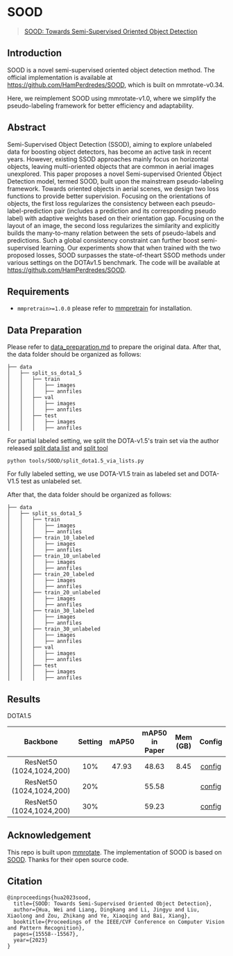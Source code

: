 # SOOD

> [SOOD: Towards Semi-Supervised Oriented Object Detection](https://arxiv.org/abs/2304.04515)

## Introduction
SOOD is a novel semi-supervised oriented object detection method. The official implementation is available at https://github.com/HamPerdredes/SOOD, which is built on mmrotate-v0.34.

Here, we reimplement SOOD using mmrotate-v1.0, where we simplify the pseudo-labeling framework for better efficiency and adaptability.

## Abstract

Semi-Supervised Object Detection (SSOD), aiming to explore unlabeled data for boosting object detectors, has become an active task in recent years. However, existing SSOD approaches mainly focus on horizontal objects, leaving multi-oriented objects that are common in aerial images unexplored. This paper proposes a novel Semi-supervised Oriented Object Detection model, termed SOOD, built upon the mainstream pseudo-labeling framework. Towards oriented objects in aerial scenes, we design two loss functions to provide better supervision. Focusing on the orientations of objects, the first loss regularizes the consistency between each pseudo-label-prediction pair (includes a prediction and its corresponding pseudo label) with adaptive weights based on their orientation gap. Focusing on the layout of an image, the second loss regularizes the similarity and explicitly builds the many-to-many relation between the sets of pseudo-labels and predictions. Such a global consistency constraint can further boost semi-supervised learning. Our experiments show that when trained with the two proposed losses, SOOD surpasses the state-of-theart SSOD methods under various settings on the DOTAv1.5 benchmark. The code will be available at https://github.com/HamPerdredes/SOOD.

## Requirements

- `mmpretrain>=1.0.0`
  please refer to [mmpretrain](https://mmpretrain.readthedocs.io/en/latest/get_started.html) for installation.

## Data Preparation

Please refer to [data_preparation.md](tools/data/dota/README.md) to prepare the original data. After that, the data folder should be organized as follows:

```
├── data
│   ├── split_ss_dota1_5
│   │   ├── train
│   │   │   ├── images
│   │   │   ├── annfiles
│   │   ├── val
│   │   │   ├── images
│   │   │   ├── annfiles
│   │   ├── test
│   │   │   ├── images
│   │   │   ├── annfiles
```

For partial labeled setting, we split the DOTA-v1.5's train set via the author released [split data list](tools/SSOD/split_dota1.5_lists) and [split tool](tools/SSOD/split_dota1.5_via_lists.py)

```angular2html
python tools/SOOD/split_dota1.5_via_lists.py
```

For fully labeled setting, we use DOTA-V1.5 train as labeled set and DOTA-V1.5 test as unlabeled set.

After that, the data folder should be organized as follows:

```
├── data
│   ├── split_ss_dota1_5
│   │   ├── train
│   │   │   ├── images
│   │   │   ├── annfiles
│   │   ├── train_10_labeled
│   │   │   ├── images
│   │   │   ├── annfiles
│   │   ├── train_10_unlabeled
│   │   │   ├── images
│   │   │   ├── annfiles
│   │   ├── train_20_labeled
│   │   │   ├── images
│   │   │   ├── annfiles
│   │   ├── train_20_unlabeled
│   │   │   ├── images
│   │   │   ├── annfiles
│   │   ├── train_30_labeled
│   │   │   ├── images
│   │   │   ├── annfiles
│   │   ├── train_30_unlabeled
│   │   │   ├── images
│   │   │   ├── annfiles
│   │   ├── val
│   │   │   ├── images
│   │   │   ├── annfiles
│   │   ├── test
│   │   │   ├── images
│   │   │   ├── annfiles
```

## Results

DOTA1.5

|         Backbone         | Setting | mAP50 | mAP50 in Paper | Mem (GB) |                             Config                              |
| :----------------------: | :-----: | :---: | :-------------: | :------: | :-------------------------------------------------------------: |
| ResNet50 (1024,1024,200) |   10%   |  47.93 |       48.63          |   8.45   | [config](./sood_fcos_2xb3-180000k_semi-0.1-dotav1.5.py)         |
| ResNet50 (1024,1024,200) |   20%   |       |          55.58       |          | [config](./sood_fcos_2xb3-180000k_semi-0.2-dotav1.5.py)         |
| ResNet50 (1024,1024,200) |   30%   |       |          59.23       |          | [config](./sood_fcos_2xb3-180000k_semi-0.3-dotav1.5.py)         |

## Acknowledgement
This repo is built upon [mmrotate](https://github.com/open-mmlab/mmrotate).
The implementation of SOOD is based on [SOOD](https://github.com/HamPerdredes/SOOD). Thanks for their open source code.

## Citation

```
@inproceedings{hua2023sood,
  title={SOOD: Towards Semi-Supervised Oriented Object Detection},
  author={Hua, Wei and Liang, Dingkang and Li, Jingyu and Liu, Xiaolong and Zou, Zhikang and Ye, Xiaoqing and Bai, Xiang},
  booktitle={Proceedings of the IEEE/CVF Conference on Computer Vision and Pattern Recognition},
  pages={15558--15567},
  year={2023}
}
```
